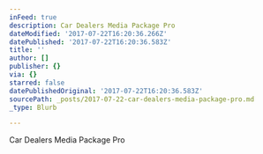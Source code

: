 ```yaml
---
inFeed: true
description: Car Dealers Media Package Pro
dateModified: '2017-07-22T16:20:36.266Z'
datePublished: '2017-07-22T16:20:36.583Z'
title: ''
author: []
publisher: {}
via: {}
starred: false
datePublishedOriginal: '2017-07-22T16:20:36.583Z'
sourcePath: _posts/2017-07-22-car-dealers-media-package-pro.md
_type: Blurb

---
```

Car Dealers Media Package Pro